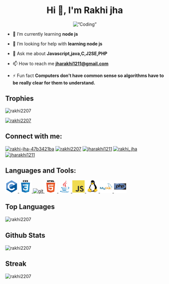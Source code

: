 <h1 align="center">Hi 👋, I'm Rakhi jha</h1>
<p align="center"><img  alt=”Coding”  width="400" src="https://static.wixstatic.com/media/6a735e_1649804cacbd4b5988bd8e5deb009f47~mv2.gif"></p>


- 🌱 I’m currently learning **node js**

- 🤝 I’m looking for help with **learning node js**

- 💬 Ask me about **Javascript,java,C,J2SE,PHP**

- 📫 How to reach me **jharakhi1211@gmail.com**

- ⚡ Fun fact **Computers don’t have common sense so algorithms have to be really clear for them to understand.**

<h2 align="left">Trophies</h2>
<p align="left"> <img src="https://komarev.com/ghpvc/?username=rakhi2207&label=Profile%20views&color=0e75b6&style=flat" alt="rakhi2207" /> </p>

<p align="left"> <a href="https://github.com/ryo-ma/github-profile-trophy"><img src="https://github-profile-trophy.vercel.app/?username=rakhi2207" alt="rakhi2207" /></a> </p>


<h2 align="left">Connect with me:</h2>
<p align="left">
<a href="https://linkedin.com/in/rakhi-jha-47b3421ba" target="blank"><img align="center" src="https://raw.githubusercontent.com/rahuldkjain/github-profile-readme-generator/master/src/images/icons/Social/linked-in-alt.svg" alt="rakhi-jha-47b3421ba" height="30" width="40" /></a>
<a href="https://www.codechef.com/users/rakhi2207" target="blank"><img align="center" src="https://cdn.jsdelivr.net/npm/simple-icons@3.1.0/icons/codechef.svg" alt="rakhi2207" height="30" width="40" /></a>
<a href="https://www.hackerrank.com/jharakhi1211" target="blank"><img align="center" src="https://raw.githubusercontent.com/rahuldkjain/github-profile-readme-generator/master/src/images/icons/Social/hackerrank.svg" alt="jharakhi1211" height="30" width="40" /></a>
<a href="https://www.leetcode.com/rakhi_jha" target="blank"><img align="center" src="https://raw.githubusercontent.com/rahuldkjain/github-profile-readme-generator/master/src/images/icons/Social/leet-code.svg" alt="rakhi_jha" height="30" width="40" /></a>
<a href="https://auth.geeksforgeeks.org/user/jharakhi1211" target="blank"><img align="center" src="https://raw.githubusercontent.com/rahuldkjain/github-profile-readme-generator/master/src/images/icons/Social/geeks-for-geeks.svg" alt="jharakhi1211" height="30" width="40" /></a>
</p>

<h2 align="left">Languages and Tools:</h2>
<p align="left"> <a href="https://www.cprogramming.com/" target="_blank" rel="noreferrer"> <img src="https://raw.githubusercontent.com/devicons/devicon/master/icons/c/c-original.svg" alt="c" width="40" height="40"/> </a> <a href="https://www.w3schools.com/css/" target="_blank" rel="noreferrer"> <img src="https://raw.githubusercontent.com/devicons/devicon/master/icons/css3/css3-original-wordmark.svg" alt="css3" width="40" height="40"/> </a> <a href="https://git-scm.com/" target="_blank" rel="noreferrer"> <img src="https://www.vectorlogo.zone/logos/git-scm/git-scm-icon.svg" alt="git" width="40" height="40"/> </a> <a href="https://www.w3.org/html/" target="_blank" rel="noreferrer"> <img src="https://raw.githubusercontent.com/devicons/devicon/master/icons/html5/html5-original-wordmark.svg" alt="html5" width="40" height="40"/> </a> <a href="https://www.java.com" target="_blank" rel="noreferrer"> <img src="https://raw.githubusercontent.com/devicons/devicon/master/icons/java/java-original.svg" alt="java" width="40" height="40"/> </a> <a href="https://developer.mozilla.org/en-US/docs/Web/JavaScript" target="_blank" rel="noreferrer"> <img src="https://raw.githubusercontent.com/devicons/devicon/master/icons/javascript/javascript-original.svg" alt="javascript" width="40" height="40"/> </a> <a href="https://www.linux.org/" target="_blank" rel="noreferrer"> <img src="https://raw.githubusercontent.com/devicons/devicon/master/icons/linux/linux-original.svg" alt="linux" width="40" height="40"/> </a> <a href="https://www.mysql.com/" target="_blank" rel="noreferrer"> <img src="https://raw.githubusercontent.com/devicons/devicon/master/icons/mysql/mysql-original-wordmark.svg" alt="mysql" width="40" height="40"/> </a> <a href="https://www.php.net" target="_blank" rel="noreferrer"> <img src="https://raw.githubusercontent.com/devicons/devicon/master/icons/php/php-original.svg" alt="php" width="40" height="40"/> </a> </p>


<h2 align="left">Top Languages</h2>
<p><img align="center" src="![github](https://user-images.githubusercontent.com/61816749/173362642-ad979b92-f891-4051-9f66-c0589b7b94bb.png)" alt="rakhi2207" /></p>
<h2 align="left">Github Stats</h2>
<p><img align="center" src="https://github-readme-stats.vercel.app/api?username=rakhi2207&show_icons=true&locale=en" alt="rakhi2207" /></p>
<h2 align="left">Streak</h2>
<p><img align="center" src="https://github-readme-streak-stats.herokuapp.com/?user=rakhi2207&" alt="rakhi2207" /></p>

